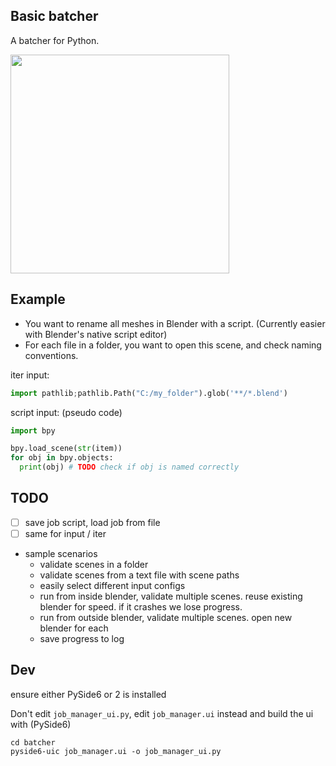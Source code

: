 ## Basic batcher
A batcher for Python.

<img src="https://github.com/hannesdelbeke/basic-batch/assets/3758308/137cd20d-cd19-42eb-915a-4fe2eacb970c" width="350" />

## Example
- You want to rename all meshes in Blender with a script. (Currently easier with Blender's native script editor)
- For each file in a folder, you want to open this scene, and check naming conventions.  

iter input:
```python
import pathlib;pathlib.Path("C:/my_folder").glob('**/*.blend')
```

script input: (pseudo code)
```python
import bpy

bpy.load_scene(str(item))
for obj in bpy.objects:
  print(obj) # TODO check if obj is named correctly
```

## TODO
- [ ] save job script, load job from file
- [ ] same for input / iter
- sample scenarios
  - validate scenes in a folder
  - validate scenes from a text file with scene paths
  - easily select different input configs
  - run from inside blender, validate multiple scenes. reuse existing blender for speed. if it crashes we lose progress.
  - run from outside blender, validate multiple scenes. open new blender for each
  - save progress to log
  
## Dev
ensure either PySide6 or 2 is installed

Don't edit `job_manager_ui.py`, edit `job_manager.ui` instead and build the ui with (PySide6)
```batch
cd batcher
pyside6-uic job_manager.ui -o job_manager_ui.py
```

